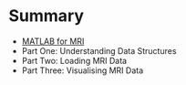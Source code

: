 # Summary

* [MATLAB for MRI](README.md)
* Part One: Understanding Data Structures
* Part Two: Loading MRI Data
* Part Three: Visualising MRI Data

